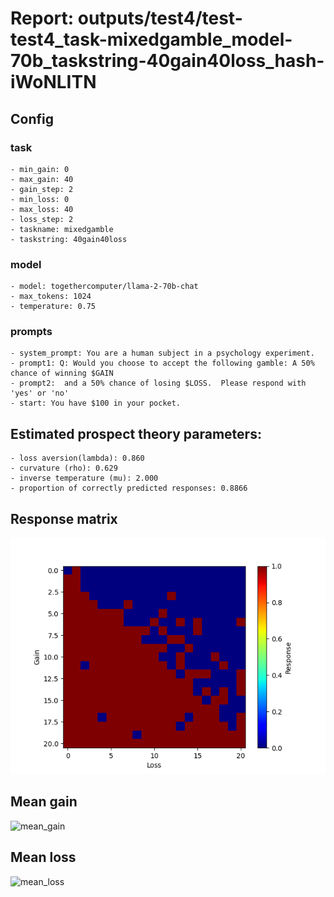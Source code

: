 # Report: outputs/test4/test-test4_task-mixedgamble_model-70b_taskstring-40gain40loss_hash-iWoNLITN
## Config

### task

    - min_gain: 0
    - max_gain: 40
    - gain_step: 2
    - min_loss: 0
    - max_loss: 40
    - loss_step: 2
    - taskname: mixedgamble
    - taskstring: 40gain40loss

### model

    - model: togethercomputer/llama-2-70b-chat
    - max_tokens: 1024
    - temperature: 0.75

### prompts

    - system_prompt: You are a human subject in a psychology experiment. 
    - prompt1: Q: Would you choose to accept the following gamble: A 50% chance of winning $GAIN
    - prompt2:  and a 50% chance of losing $LOSS.  Please respond with 'yes' or 'no'
    - start: You have $100 in your pocket. 

## Estimated prospect theory parameters:

    - loss aversion(lambda): 0.860
    - curvature (rho): 0.629
    - inverse temperature (mu): 2.000
    - proportion of correctly predicted responses: 0.8866                    
## Response matrix
![respmat](respmat.png)

## Mean gain
![mean_gain](mean_gain.png)

## Mean loss
![mean_loss](mean_loss.png)

